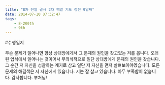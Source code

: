 ```yaml
---
title: "8차 천일 결사 2차 백일 기도 정진 9일째"
date: 2014-07-10 07:32:47
tags:
    - 8-200th
    - 9th
---
```


#수행일지

무슨 문제가 일어나면 항상 상대방에게서 그 문제의 원인을 찾고있는 저를 봅니다. 오래된 업식에서 일어나는 것이어서 무의식적으로 일단 상대방에게 문제의 원인을 찾습니다. 그 순간 저 자신을 성찰하는 계기로 삼고 일단 저 자신을 먼저 살펴보아야겠습니다. 모든 문제의 해결책은 저 자신에게 있습니다. 저는 잘 살고 있습니다. 아무 부족함이 없습니다. 감사합니다. 부처님!

